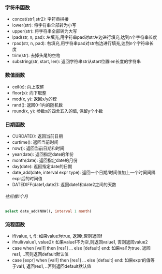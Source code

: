 ### 字符串函数
- concat(str1,str2): 字符串拼接
- lower(str): 将字符串全部转为小写
- upper(str): 将字符串全部转为大写
- lpad(str, n, pad): 左填充,用字符串pad对str左边进行填充,达到n个字符串长度
- rpad(str, n, pad): 右填充,用字符串pad对str右边进行填充,达到n个字符串长度
- trim(str): 去掉头尾的空格
- substring(str, start, len): 返回字符串str从start位置len长度的字符串

### 数值函数
- ceil(x): 向上取整
- floor(x): 向下取整
- mod(x, y): 返回x/y的模
- rand(): 返回0-1内的随机数
- round(x, y): 参数x的四舍五入的值, 保留y个小数

### 日期函数
- CURDATE(): 返回当前日期
- curtime(): 返回当前时间
- now(): 返回当前日期和时间
- year(date): 返回指定date的年份
- month(date): 返回指定date的月份
- day(date): 返回指定date的日期
- date_add(date, interval expr type): 返回一个日期/时间值加上一个时间间隔expr后的时间值
- DATEDIFF(date1,date2): 返回date1和date2之间的天数
###### 往后推1个月
```sql
select date_add(NOW(), interval 1 month)
```
### 流程函数
- if(value, t, f): 如果value为true, 返回t,否则返回f
- ifnull(value1, value2): 如果value1不为空,则返回value1, 否则返回value2
- case when [val1] then [res1] ... else [default] end: 如果val1为true, 返回res1, ..否则返回default默认值
- case [expr] when [val1] then [res1] ... else [default] end: 如果expr的值等于val1, 返回res1, ..否则返回default默认值